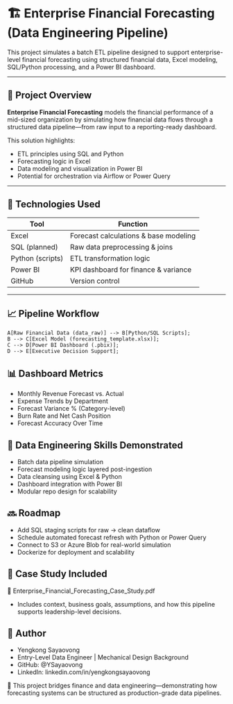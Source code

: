 # 🏗️ Enterprise Financial Forecasting (Data Engineering Pipeline)

This project simulates a batch ETL pipeline designed to support enterprise-level financial forecasting using structured financial data, Excel modeling, SQL/Python processing, and a Power BI dashboard.

---


## 🧩 Project Overview

**Enterprise Financial Forecasting** models the financial performance of a mid-sized organization by simulating how financial data flows through a structured data pipeline—from raw input to a reporting-ready dashboard.

This solution highlights:
- ETL principles using SQL and Python
- Forecasting logic in Excel
- Data modeling and visualization in Power BI
- Potential for orchestration via Airflow or Power Query

---

## 🔧 Technologies Used

| Tool           | Function                                |
|----------------|-----------------------------------------|
| Excel          | Forecast calculations & base modeling   |
| SQL (planned)  | Raw data preprocessing & joins          |
| Python (scripts)| ETL transformation logic               |
| Power BI       | KPI dashboard for finance & variance    |
| GitHub         | Version control                         |

---

## 📈 Pipeline Workflow

    A[Raw Financial Data (data_raw)] --> B[Python/SQL Scripts];
    B --> C[Excel Model (forecasting_template.xlsx)];
    C --> D[Power BI Dashboard (.pbix)];
    D --> E[Executive Decision Support];

## 📊 Dashboard Metrics
 - Monthly Revenue Forecast vs. Actual
 - Expense Trends by Department
 - Forecast Variance % (Category-level)
 - Burn Rate and Net Cash Position
 - Forecast Accuracy Over Time

## 🧠 Data Engineering Skills Demonstrated
- Batch data pipeline simulation
- Forecast modeling logic layered post-ingestion
- Data cleansing using Excel & Python
- Dashboard integration with Power BI
- Modular repo design for scalability

## 🔜 Roadmap
 - Add SQL staging scripts for raw → clean dataflow
 - Schedule automated forecast refresh with Python or Power Query
 - Connect to S3 or Azure Blob for real-world simulation
 - Dockerize for deployment and scalability

## 📄 Case Study Included
📘 Enterprise_Financial_Forecasting_Case_Study.pdf
 - Includes context, business goals, assumptions, and how this pipeline supports leadership-level decisions.

## 👤 Author
- Yengkong Sayaovong
- Entry-Level Data Engineer | Mechanical Design Background
- GitHub: @YSayaovong
- LinkedIn: linkedin.com/in/yengkongsayaovong


🧩 This project bridges finance and data engineering—demonstrating how forecasting systems can be structured as production-grade data pipelines.
